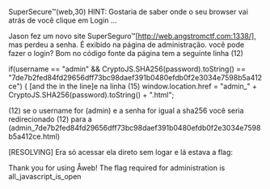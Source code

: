 SuperSecure™(web,30)
HINT: Gostaria de saber onde o seu browser vai atrás de você clique em Login ...

Jason fez um novo site SuperSeguro™[http://web.angstromctf.com:1338/], mas perdeu a senha. É exibido na página de administração. você pode fazer o login?
Bom no código fonte da página tem a seguinte linha (12)

if(username == "admin" && CryptoJS.SHA256(password).toString() == "7de7b2fed84fd29656dff73bc98daef391b0480efdb0f2e3034e7598b5a412ce") {
[and the in the line]e na linha (15) window.location.href = "admin_" + CryptoJS.SHA256(password).toString() + ".html";

(12) se o username for (admin) e a senha for igual a sha256 você seria redirecionado (12) para a (admin_7de7b2fed84fd29656dff73bc98daef391b0480efdb0f2e3034e7598b5a412ce.html)

[RESOLVING]
Era só acessar ela direto sem logar e lá estava a flag:

Thank you for using &Aring;web!
The flag required for administration is all_javascript_is_open